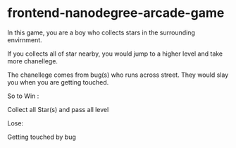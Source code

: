 frontend-nanodegree-arcade-game
===============================

In this game, you are a boy who collects stars in the surrounding envirnment.

If you collects all of star nearby, you would jump to a higher level and take more chanellege.

The chanellege comes from bug(s) who runs across street. They would slay you when you are getting touched.

So to Win :

Collect all Star(s) and pass all level

Lose:

Getting touched by bug

